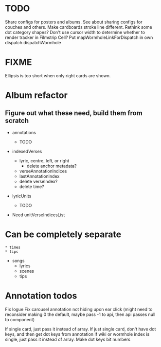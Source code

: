 # TODO
Share configs for posters and albums.
See about sharing configs for couches and others.
Make cardboards stroke line different.
Rethink some dot category shapes?
Don't use cursor width to determine whether to render tracker in Filmstrip Cell?
Put mapWormholeLinkForDispatch in own dispatch dispatchWormhole

# FIXME
Ellipsis is too short when only right cards are shown.

# Album refactor

## Figure out what these need, build them from scratch
* annotations
    * TODO

* indexedVerses
    * lyric, centre, left, or right
        * delete anchor metadata?
    * verseAnnotationIndices
    * lastAnnotationIndex
    * delete verseIndex?
    * delete time?

* lyricUnits
    * TODO

* Need unitVerseIndicesList

# Can be completely separate
    * times
    * tips

* songs
    * lyrics
    * scenes
    * tips

# Annotation todos
Fix logue
Fix carousel annotation not hiding upon ear click (might need to reconsider making 0 the default, maybe pass -1 to api, then api passes null to component)

If single card, just pass it instead of array.
If just single card, don't have dot keys, and then get dot keys from annotation
If wiki or wormhole index is single, just pass it instead of array.
Make dot keys bit numbers
